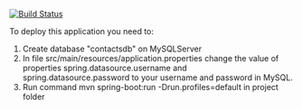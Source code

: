 [![Build Status](https://travis-ci.org/Querins/helloBackEnd.svg?branch=master)](https://travis-ci.org/Querins/helloBackEnd/builds/281231677)

To deploy this application you need to:
1. Create database "contactsdb" on MySQLServer
2. In file src/main/resources/application.properties change the value of properties spring.datasource.username and spring.datasource.password to
your username and password in MySQL.
3. Run command mvn spring-boot:run -Drun.profiles=default in project folder